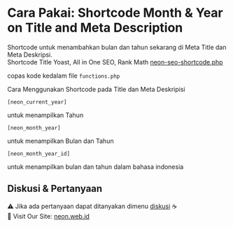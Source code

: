 # Cara Pakai: Shortcode Month & Year on Title and Meta Description
Shortcode untuk menambahkan bulan dan tahun sekarang di Meta Title dan Meta Deskripsi.<br>
Shortcode Title Yoast, All in One SEO, Rank Math [neon-seo-shortcode.php](neon-seo-shortcode.php)

copas kode kedalam file ``functions.php``

Cara Menggunakan Shortcode pada Title dan Meta Deskripisi
```
[neon_current_year]
```
untuk menampilkan Tahun

```
[neon_month_year]
```
untuk menampilkan Bulan dan Tahun

```
[neon_month_year_id]
```
untuk menampilkan bulan dan tahun dalam bahasa indonesia

## Diskusi & Pertanyaan
:warning:  Jika ada pertanyaan dapat ditanyakan dimenu [diskusi](https://github.com/neonwebid/neon-wp-snippet/discussions) :coffee:  
:link:  Visit Our Site: [neon.web.id](https://neon.web.id)
